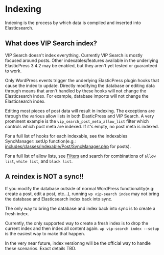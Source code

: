 # Indexing

Indexing is the process by which data is compiled and inserted into Elasticsearch.

## What does VIP Search index? <a name='what-does-vip-search-index'></a>

VIP Search doesn't index everything. Currently VIP Search is mostly focused around posts. Other indexables/features available in the underlying ElasticPress 3.4.2  may be enabled, but they aren't yet tested or guaranteed to work.

Only WordPress events trigger the underlying ElasticPress plugin hooks that cause the index to update. Directly modifying the database or editing data through means that aren't handled by these hooks will not change the Elasticsearch index. For example, database imports will not change the Elasticsearch index.

Editing most pieces of post data will result in indexing. The exceptions are through the various allow lists in both ElasticPress and VIP Search. A very prominent example is the `vip_search_post_meta_allow_list` filter which controls which post meta are indexed. If it's empty, no post meta is indexed.

For a full list of hooks for each indexable, see the indexables SyncManager::setUp function(e.g.: [includes/classes/Indexable/Post/SyncManager.php](https://github.com/Automattic/ElasticPress/blob/master/includes/classes/Indexable/Post/SyncManager.php) for posts).

For a full list of allow lists, see [Filters](filters-actions.md) and search for combinations of `allow list`, `white list`, and `black list`.

## A reindex is NOT a sync!! <a name='reindex-is-not-sync'></a>

If you modify the database outside of normal WordPress functionality(e.g: create a post, edit a post, etc...), running `wp vip-search index` may not bring the database and Elasticsearch index back into sync. 

The only way to bring the database and index back into sync is to create a fresh index.

Currently, the only supported way to create a fresh index is to drop the current index and then index all content again. `wp vip-search index --setup` is the easiest way to make that happen.

In the very near future, index versionng will be the official way to handle these scenarios. Exact details TBD.
